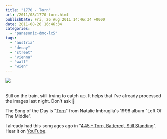 ```yaml
---
title: "1770 - Torn"
url: /2011/08/1770-torn.html
publishDate: Fri, 26 Aug 2011 14:46:34 +0000
date: 2011-08-26 16:46:34
categories: 
  - "panasonic-dmc-lx5"
tags: 
  - "austria"
  - "decay"
  - "street"
  - "vienna"
  - "wall"
  - "wien"
---
```

<div class="container">
<div class="center"><a target="_blank" href="https://d25zfm9zpd7gm5.cloudfront.net/1200x1200/2011/20110824_173633_ps.jpg"><img src="https://d25zfm9zpd7gm5.cloudfront.net/0600x0600/2011/20110824_173633_ps.jpg" /></a></div>
</div>
<br />

Still on the train, still trying to catch up. It helps that I've already processed the images last night. Don't ask 🙂

 The Song of the Day is "<a href="http://www.lyricsmode.com/lyrics/n/natalie_imbruglia/torn.html" target="_blank">Torn</a>" from Natalie Imbruglia's 1998 album "Left Of The Middle". 

I already had this song ages ago in "<a href="/2008/01/445-torn-battered-still-standing.html" target="_blank">445 – Torn, Battered, Still Standing</a>". Hear it on <a href="http://www.youtube.com/watch?v=VV1XWJN3nJo" target="_blank">YouTube</a>.
